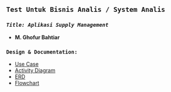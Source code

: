 ## **`Test Untuk Bisnis Analis / System Analis`**

### **_`Title: Aplikasi Supply Management`_**

- **M. Ghofur Bahtiar**

### **`Design & Documentation:`**
- [Use Case](https://drive.google.com/drive/folders/10hm_dGkY_AmrxIDYuQqIYtAFDgDBxUik?usp=sharing)
- [Activity Diagram](https://drive.google.com/drive/folders/10hm_dGkY_AmrxIDYuQqIYtAFDgDBxUik?usp=sharing)
- [ERD](https://drive.google.com/drive/folders/10hm_dGkY_AmrxIDYuQqIYtAFDgDBxUik?usp=sharing)
- [Flowchart](https://drive.google.com/drive/folders/10hm_dGkY_AmrxIDYuQqIYtAFDgDBxUik?usp=sharing)
